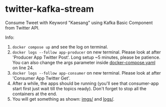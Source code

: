 # twitter-kafka-stream
Consume Tweet with Keyword "Kaesang" using Kafka Basic Component from Twitter API.

Info:
1. `docker compose up` and see the log on terminal.
2. `docker logs --follow app-producer` on new terminal. Please look at after 'Producer App Twitter Post'. Long setup ~5 minutes, please be patience. You can also change the args parameter inside [docker-compose.yaml](https://github.com/zeenfts/twitter-kafka-stream/blob/main/docker-compose.yaml#L24) on line 24.
3. `docker logs --follow app-consumer` on new terminal. Please look at after 'Consumer App Twitter Get'.
4. After a while, the apps should be running (you'll see that consumer-app start first just wait till the topics ready). Don't forget to stop all the containers at the end.
5. You will get something as shown: [imgs/](https://github.com/zeenfts/twitter-kafka-stream/tree/main/imgs) and [logs/](https://github.com/zeenfts/twitter-kafka-stream/tree/main/logs).
